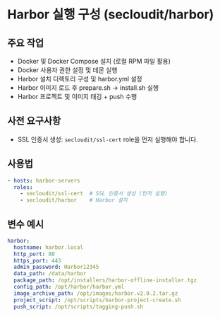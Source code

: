 # Harbor 실행 구성 (secloudit/harbor)

## 주요 작업
- Docker 및 Docker Compose 설치 (로컬 RPM 파일 활용)
- Docker 사용자 권한 설정 및 데몬 실행
- Harbor 설치 디렉토리 구성 및 harbor.yml 설정
- Harbor 이미지 로드 후 prepare.sh → install.sh 실행
- Harbor 프로젝트 및 이미지 태깅 + push 수행

## 사전 요구사항
- SSL 인증서 생성: `secloudit/ssl-cert` role을 먼저 실행해야 합니다.

## 사용법
```yaml
- hosts: harbor-servers
  roles:
    - secloudit/ssl-cert  # SSL 인증서 생성 (먼저 실행)
    - secloudit/harbor    # Harbor 설치
```

## 변수 예시
```yaml
harbor:
  hostname: harbor.local
  http_port: 80
  https_port: 443
  admin_password: Harbor12345
  data_path: /data/harbor
  package_path: /opt/installers/harbor-offline-installer.tgz
  config_path: /opt/harbor/harbor.yml
  image_archive_path: /opt/images/harbor.v2.9.2.tar.gz
  project_script: /opt/scripts/harbor-project-create.sh
  push_script: /opt/scripts/tagging-push.sh
``` 